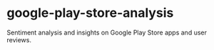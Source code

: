 # google-play-store-analysis
Sentiment analysis and insights on Google Play Store apps and user reviews.
